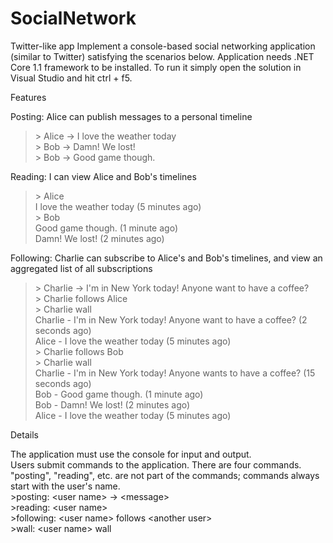# SocialNetwork
Twitter-like app
Implement a console-based social networking application (similar to Twitter) satisfying the scenarios below.
Application needs .NET Core 1.1 framework to be installed. To run it simply open the solution in Visual Studio and hit ctrl + f5.

Features

Posting: Alice can publish messages to a personal timeline  
>&gt; Alice -> I love the weather today   
>&gt; Bob -> Damn! We lost!  
>&gt; Bob -> Good game though.  

Reading: I can view Alice and Bob's timelines  
>&gt; Alice  
>I love the weather today (5 minutes ago)  
>&gt; Bob  
>Good game though. (1 minute ago)  
>Damn! We lost! (2 minutes ago)  

Following: Charlie can subscribe to Alice's and Bob's timelines, and view an aggregated list of all subscriptions  
>&gt; Charlie -> I'm in New York today! Anyone want to have a coffee?  
>&gt; Charlie follows Alice  
>&gt; Charlie wall  
>Charlie - I'm in New York today! Anyone want to have a coffee? (2 seconds ago)  
>Alice - I love the weather today (5 minutes ago)  
>&gt; Charlie follows Bob  
>&gt; Charlie wall  
>Charlie - I'm in New York today! Anyone wants to have a coffee? (15 seconds ago)  
>Bob - Good game though. (1 minute ago)  
>Bob - Damn! We lost! (2 minutes ago)  
>Alice - I love the weather today (5 minutes ago)  

Details  

The application must use the console for input and output.  
Users submit commands to the application. There are four commands. "posting", "reading", etc. are not part of the commands; commands always start with the user's name.    
	 >posting: &lt;user name> -> &lt;message>   
	 >reading: &lt;user name>   
	 >following: &lt;user name> follows &lt;another user>   
	 >wall: &lt;user name> wall     
   

